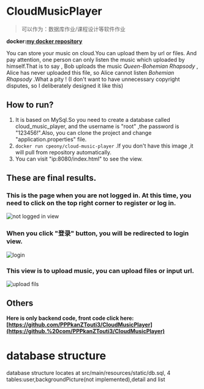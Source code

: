 # CloudMusicPlayer
> 可以作为：数据库作业/课程设计等软件作业

__docker:[my docker repository](https://hub.docker.com/repository/docker/cpeony/cloud-music-player)__

You can store your music on cloud.You can upload them by url or files. And pay attention, one person can only listen the music which uploaded by himself.That is to say , Bob uploads the music *Queen-Bohemian Rhapsody* , Alice has never uploaded this file, so Alice cannot listen *Bohemian Rhapsody* .What a pity ! (I don't want to have unnecessary copyright disputes, so I deliberately designed it like this)
## How to run?
1. It is based on MySql.So you need to create a database called cloud_music_player, and the username is "root" ,the 
   password is "123456!".Also, you can clone the project and change "application.properties" file.
2. ```docker run cpeony/cloud-music-player``` .If you don't have this image ,it will pull from repository automatically.
3.  You can visit "ip:8080/index.html" to see the view.
## These are final results.
### This is the page when you are not logged in. At this time, you need to click on the top right corner to register or log in.
![not logged in view](https://img-blog.csdnimg.cn/20210608162241806.PNG?x-oss-process=image/watermark,type_ZmFuZ3poZW5naGVpdGk,shadow_10,text_aHR0cHM6Ly9ibG9nLmNzZG4ubmV0L3FxXzE1NzY0NDc3,size_16,color_FFFFFF,t_70#pic_center)
### When you click "登录" button, you will be redirected to login view.
![login](https://img-blog.csdnimg.cn/20210608161621443.PNG?x-oss-process=image/watermark,type_ZmFuZ3poZW5naGVpdGk,shadow_10,text_aHR0cHM6Ly9ibG9nLmNzZG4ubmV0L3FxXzE1NzY0NDc3,size_16,color_FFFFFF,t_70#pic_center)
### This view is to upload music, you can upload files or input url.
![upload fils](https://img-blog.csdnimg.cn/20210608163415229.PNG?x-oss-process=image/watermark,type_ZmFuZ3poZW5naGVpdGk,shadow_10,text_aHR0cHM6Ly9ibG9nLmNzZG4ubmV0L3FxXzE1NzY0NDc3,size_16,color_FFFFFF,t_70#pic_center)

## Others
__Here is only backend code, front code click here:[https://github.com/PPPkanZTouti3/CloudMusicPlayer](https://github.%20com/PPPkanZTouti3/CloudMusicPlayer)__


# database structure
database structure locates at src/main/resources/static/db.sql, 4 tables:user,backgroundPicture(not implemented),detail and list

